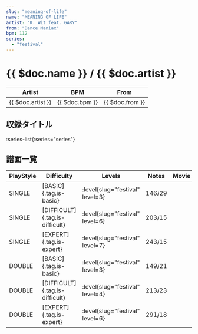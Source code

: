 ```yaml
---
slug: "meaning-of-life"
name: "MEANING OF LIFE"
artist: "K. Wit feat. GARY"
from: "Dance Maniax"
bpm: 112
series:
  - "festival"
---
```


# {{ $doc.name }} / {{ $doc.artist }}

|Artist|BPM|From|
|------|---|----|
|{{ $doc.artist }}|{{ $doc.bpm }}|{{ $doc.from }}|

## 収録タイトル

:series-list{:series="series"}

## 譜面一覧

|PlayStyle|Difficulty|Levels|Notes|Movie|
|---------|----------|------|-----|-----|
|SINGLE|[BASIC]{.tag.is-basic}|<div class="field is-grouped is-grouped-multiline">:level{slug="festival" level=3}</div>|146/29||
|SINGLE|[DIFFICULT]{.tag.is-difficult}|<div class="field is-grouped is-grouped-multiline">:level{slug="festival" level=6}</div>|203/15||
|SINGLE|[EXPERT]{.tag.is-expert}|<div class="field is-grouped is-grouped-multiline">:level{slug="festival" level=7}</div>|243/15||
|DOUBLE|[BASIC]{.tag.is-basic}|<div class="field is-grouped is-grouped-multiline">:level{slug="festival" level=3}</div>|149/21||
|DOUBLE|[DIFFICULT]{.tag.is-difficult}|<div class="field is-grouped is-grouped-multiline">:level{slug="festival" level=4}</div>|213/23||
|DOUBLE|[EXPERT]{.tag.is-expert}|<div class="field is-grouped is-grouped-multiline">:level{slug="festival" level=6}</div>|291/18||
